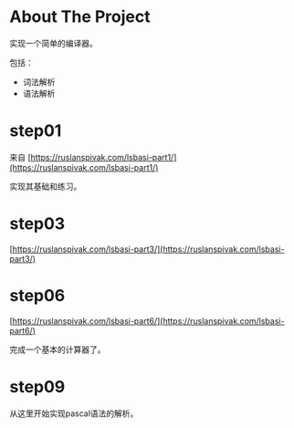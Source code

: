 
# About The Project

实现一个简单的编译器。

包括：

* 词法解析
* 语法解析

# step01

来自 [https://ruslanspivak.com/lsbasi-part1/](https://ruslanspivak.com/lsbasi-part1/)

实现其基础和练习。

# step03

[https://ruslanspivak.com/lsbasi-part3/](https://ruslanspivak.com/lsbasi-part3/)

# step06

[https://ruslanspivak.com/lsbasi-part6/](https://ruslanspivak.com/lsbasi-part6/)

完成一个基本的计算器了。

# step09

从这里开始实现pascal语法的解析。

